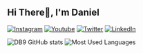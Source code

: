 ## Hi There👋, I'm Daniel

[![Instagram](https://img.shields.io/badge/Instagram-E4405F?style=for-the-badge&logo=instagram&logoColor=white)](https://www.instagram.com/ig_danbertoldo/)
[![Youtube](https://img.shields.io/badge/YouTube-FF0000?style=for-the-badge&logo=youtube&logoColor=white)](https://www.youtube.com/channel/UCwmgDsygiNYS2qYELbEBSQg)
[![Twitter](https://img.shields.io/badge/Twitter-1DA1F2?style=for-the-badge&logo=twitter&logoColor=white)]()
[![LinkedIn](https://img.shields.io/badge/LinkedIn-0077B5?style=for-the-badge&logo=linkedin&logoColor=white)](https://www.linkedin.com/in/daniel-b-4686a91a2/)

![DB9 GitHub stats](https://github-readme-stats.vercel.app/api?username=dev-DB9&bg_color=30,FFFFFF,E8F2FF&title_color=blue&text_color=blue)
![Most Used Languages](https://github-readme-stats.vercel.app/api/top-langs/?username=dev-DB9&bg_color=30,FFFFFF,E8F2FF&title_color=blue&text_color=blue) 
